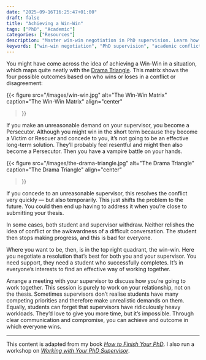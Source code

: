 ```yaml
---
date: "2025-09-16T16:25:47+01:00"
draft: false
title: "Achieving a Win-Win"
tags: ["PhD", "Academic"]
categories: ["Resources"]
description: "Master win-win negotiation in PhD supervision. Learn how to move beyond Drama Triangle conflicts to create productive relationships that serve both student and supervisor needs."
keywords: ["win-win negotiation", "PhD supervision", "academic conflict resolution", "student supervisor relationship", "negotiation skills", "academic communication", "research supervision", "graduate school", "thesis supervision", "workplace negotiation"]
---
```


You might have come across the idea of achieving a Win-Win in a situation, which maps quite neatly with the [Drama Triangle](../the-drama-triangle/). This matrix shows the four possible outcomes based on who wins or loses in a conflict or disagreement:

{{< figure
  src="/images/win-win.jpg"
  alt="The Win-Win Matrix"
  caption="The Win-Win Matrix"
  align="center"
>}}

If you make an unreasonable demand on your supervisor, you become a Persecutor. Although you might win in the short term because they become a Victim or Rescuer and concede to you, it’s not going to be an effective long-term solution. They’ll probably feel resentful and might then also become a Persecutor. Then you have a vampire battle on your hands.

{{< figure
  src="/images/the-drama-triangle.jpg"
  alt="The Drama Triangle"
  caption="The Drama Triangle"
  align="center"
>}}

If you concede to an unreasonable supervisor, this resolves the conflict very quickly — but also temporarily. This just shifts the problem to the future. You could then end up having to address it when you’re close to submitting your thesis.

In some cases, both student and supervisor withdraw. Neither relishes the idea of conflict or the awkwardness of a difficult conversation. The student then stops making progress, and this is bad for everyone.

Where you want to be, then, is in the top right quadrant, the win-win. Here you negotiate a resolution that’s best for both you and your supervisor. You need support, they need a student who successfully completes. It’s in everyone’s interests to find an effective way of working together.

Arrange a meeting with your supervisor to discuss how you’re going to work together. This session is purely to work on your relationship, not on the thesis. Sometimes supervisors don’t realise
students have many competing priorities and therefore make unrealistic demands on them. Equally, students can forget that supervisors have ridiculously heavy workloads. They’d love to give you more time, but it’s impossible. Through clear communication and compromise, you can achieve and outcome in which everyone wins.

---

This content is adapted from my book [_How to Finish Your PhD_](../../books/how-to-finish-your-phd/). I also run a workshop on [_Working with Your PhD Supervisor_](../../workshops/working-with-your-phd-supervisor/).
